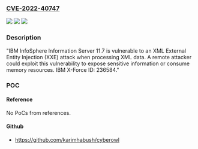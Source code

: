 ### [CVE-2022-40747](https://cve.mitre.org/cgi-bin/cvename.cgi?name=CVE-2022-40747)
![](https://img.shields.io/static/v1?label=Product&message=IBM%20InfoSphere%20Information%20Server&color=blue)
![](https://img.shields.io/static/v1?label=Version&message=n%2Fa&color=blue)
![](https://img.shields.io/static/v1?label=Vulnerability&message=XML%20External%20Entity%20Injection&color=brighgreen)

### Description

"IBM InfoSphere Information Server 11.7 is vulnerable to an XML External Entity Injection (XXE) attack when processing XML data. A remote attacker could exploit this vulnerability to expose sensitive information or consume memory resources. IBM X-Force ID: 236584."

### POC

#### Reference
No PoCs from references.

#### Github
- https://github.com/karimhabush/cyberowl

